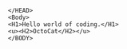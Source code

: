 <!DOCTYPE>
<HTML>
       <HEAD>
             <TITLE> Heading Tag </TITLE>
             
       </HEAD>
       <Body>
       <H1>Hello world of coding.</H1>
       <u><H2>OctoCat</H2></u>
       </BODY>
</HTML>
